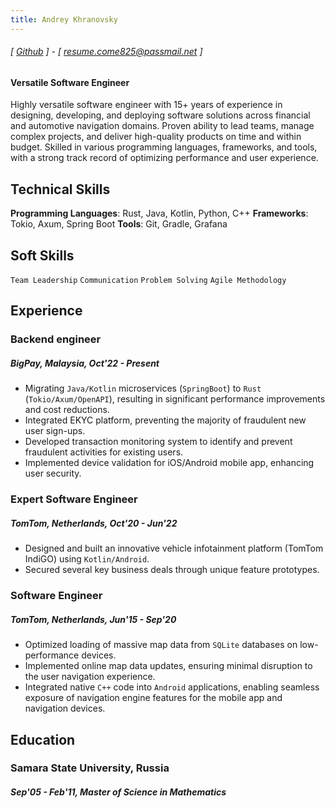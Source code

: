 ```yaml
---
title: Andrey Khranovsky
---
```

###### [ [Github](https://www.github.com/akhranovsky) ] - [ resume.come825@passmail.net ]
#### Versatile Software Engineer

Highly versatile software engineer with 15+ years of experience in designing, developing, and deploying software solutions across financial and automotive navigation domains. Proven ability to lead teams, manage complex projects, and deliver high-quality products on time and within budget. Skilled in various programming languages, frameworks, and tools, with a strong track record of optimizing performance and user experience.

## Technical Skills
**Programming Languages**: Rust, Java, Kotlin, Python, C++
**Frameworks**: Tokio, Axum, Spring Boot
**Tools**: Git, Gradle, Grafana

## Soft Skills
```Team Leadership```
```Communication```
```Problem Solving```
```Agile Methodology```

## Experience

### Backend engineer
##### BigPay, Malaysia, Oct'22 - Present

- Migrating `Java/Kotlin` microservices (`SpringBoot`) to `Rust` (`Tokio/Axum/OpenAPI`), resulting in significant performance improvements and cost reductions.
- Integrated EKYC platform, preventing the majority of fraudulent new user sign-ups.
- Developed transaction monitoring system to identify and prevent fraudulent activities for existing users.
- Implemented device validation for iOS/Android mobile app, enhancing user security.

### Expert Software Engineer
##### TomTom, Netherlands, Oct'20 - Jun'22

- Designed and built an innovative vehicle infotainment platform (TomTom IndiGO) using `Kotlin/Android`.
- Secured several key business deals through unique feature prototypes.

### Software Engineer
##### TomTom, Netherlands, Jun'15 - Sep'20

- Optimized loading of massive map data from `SQLite` databases on low-performance devices.
- Implemented online map data updates, ensuring minimal disruption to the user navigation experience.
- Integrated native `C++` code into `Android` applications, enabling seamless exposure of navigation engine features for the mobile app and navigation devices.

## Education
### Samara State University, Russia
##### Sep'05 - Feb'11, Master of Science in Mathematics